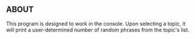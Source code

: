 ## ABOUT
This program is designed to work in the console. Upon selecting a topic, it will print a user-determined number of random phrases from the topic's list.
